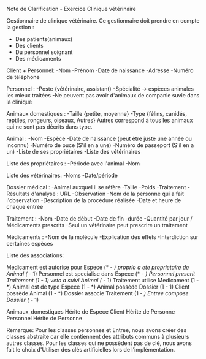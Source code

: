 Note de Clarification - Exercice Clinique vétérinaire

Gestionnaire de clinique vétérinaire. Ce gestionnaire doit prendre en compte la gestion : 

- Des patients(animaux)
- Des clients
- Du personnel soignant
- Des médicaments

Client + Personnel: -Nom
                    -Prénom 
                    -Date de naissance
                    -Adresse
                    -Numéro de téléphone

Personnel : -Poste {vétérinaire, assistant}
            -Spécialité -> espèces animales les mieux traitées
            -Ne peuvent pas avoir d'animaux de companie suvie dans la clinique

Animaux domestiques : -Taille {petite, moyenne}
                      -Type {félins, canidés, reptiles, rongeurs, oiseaux, Autres}
                        Autres correspond à tous les animaux qui ne sont pas décrits dans type.

Animal : -Nom
         -Espèce
         -Date de naissance (peut être juste une année ou inconnu)
         -Numéro de puce (S'il en a une)
         -Numéro de passeport (S'il en a un)
         -Liste de ses propriétaires
         -Liste des vétérinaires


Liste des propriétaires : -Période avec l'animal 
                          -Nom

Liste des vétérinaires: -Noms
                        -Date/période

Dossier médical : -Animal auxquel il se réfère
                  -Taille
                  -Poids
                  -Traitement
                  -Résultats d'analyse : URL
                  -Observation
                  -Nom de la personne qui a fait l'observation
                  -Description de la procédure réalisée
                  -Date et heure de chaque entrée


Traitement : -Nom
             -Date de début
             -Date de fin
             -durée
             -Quantité par jour / Médicaments prescrits
             -Seul un vétérinaire peut prescrire un traitement

Médicaments : -Nom de la molécule
              -Explication des effets
              -Interdiction sur certaines espèces

Liste des associations:

Medicament est autorise pour Espece (* - *)
proprio a ete proprietaire de Animal (* - 1) 
Personnel est specialise dans Espece (* - *) 
Personnel prescrit Traitement (1 - 1)
veto a suivi Animal (* - 1)
Traitement utilise Medicament (1 - *)
Animal est de type Espece (1 - *)
Animal possède Dossier (1 - 1)
Client  possède Animal (1 - *)
Dossier associe Traitement (1 - *)
Entree compose Dossier (* - 1)

Animaux_domestiques Hérite de  Espece
Client Hérite de  Personne
Personnel Hérite de  Personne

Remarque:
Pour les classes personnes et Entree, nous avons créer des classes abstraite 
car elle contiennent des attributs communs à plusieurs autres classes.
Pour les classes qui ne possèdent pas de clé, nous avons fait le choix d'Utiliser
des clés artificielles lors de l'implémentation.
